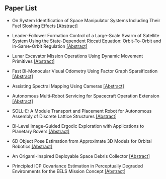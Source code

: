 ## Paper List

- On System Identification of Space Manipulator Systems Including Their Fuel Sloshing Effects
[[Abstract]](https://events.infovaya.com/presentation?id=111524)

- Leader-Follower Formation Control of a Large-Scale Swarm of Satellite System Using the State-Dependent Riccati Equation: Orbit-To-Orbit and In-Same-Orbit Regulation
[[Abstract]](https://events.infovaya.com/presentation?id=111527)

- Lunar Excavator Mission Operations Using Dynamic Movement Primitives
[[Abstract]](https://events.infovaya.com/presentation?id=111530)

- Fast Bi-Monocular Visual Odometry Using Factor Graph Sparsification
[[Abstract]](https://events.infovaya.com/presentation?id=111533)

- Assisting Spectral Mapping Using Cameras
[[Abstract]](https://events.infovaya.com/presentation?id=111536)

- Autonomous Multi-Robot Servicing for Spacecraft Operation Extension
[[Abstract]](https://events.infovaya.com/presentation?id=111539)

- SOLL-E: A Module Transport and Placement Robot for Autonomous Assembly of Discrete Lattice Structures
[[Abstract]](https://events.infovaya.com/presentation?id=111542)

- Bi-Level Image-Guided Ergodic Exploration with Applications to Planetary Rovers
[[Abstract]](https://events.infovaya.com/presentation?id=111545)

- 6D Object Pose Estimation from Approximate 3D Models for Orbital Robotics
[[Abstract]](https://events.infovaya.com/presentation?id=111548)

- An Origami-Inspired Deployable Space Debris Collector
[[Abstract]](https://events.infovaya.com/presentation?id=111551)

- Principled ICP Covariance Estimation in Perceptually Degraded Environments for the EELS Mission Concept
[[Abstract]](https://events.infovaya.com/presentation?id=111554)

